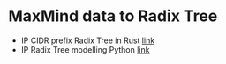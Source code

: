 # MaxMind data to Radix Tree

- IP CIDR prefix Radix Tree in Rust [link](https://github.com/refraction-networking/radix)
- IP Radix Tree modelling Python [link](https://medium.com/@rakesht2499/ip-model-radix-tree-implementation-cc4485e68a9e)
